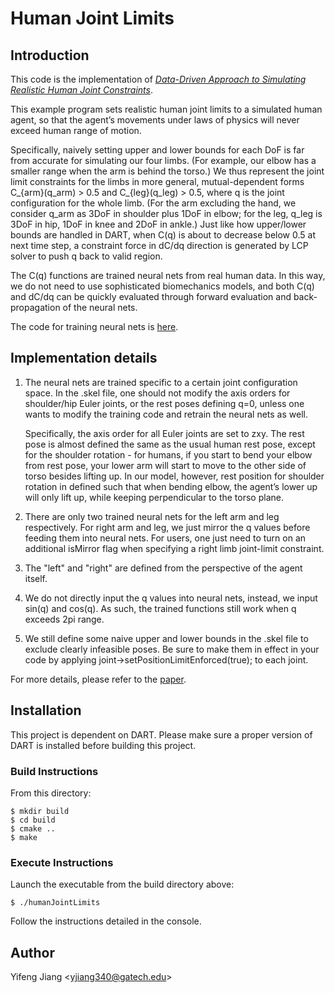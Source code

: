 # Human Joint Limits

## Introduction

This code is the implementation of [_Data-Driven Approach to Simulating Realistic Human Joint Constraints_][1].

This example program sets realistic human joint limits to a simulated human agent, so that the agent’s movements under laws of physics will never exceed human range of motion.

Specifically, naively setting upper and lower bounds for each DoF is far from accurate for simulating our four limbs. (For example, our elbow has a smaller range when the arm is behind the torso.) We thus represent the joint limit constraints for the limbs in more general, mutual-dependent forms C_{arm}(q_arm) > 0.5 and C_{leg}(q_leg) > 0.5, where q is the joint configuration for the whole limb. (For the arm excluding the hand, we consider q_arm as 3DoF in shoulder plus 1DoF in elbow; for the leg, q_leg is 3DoF in hip, 1DoF in knee and 2DoF in ankle.) Just like how upper/lower bounds are handled in DART, when C(q) is about to decrease below 0.5 at next time step, a constraint force in dC/dq direction is generated by LCP solver to push q back to valid region.

The C(q) functions are trained neural nets from real human data. In this way, we do not need to use sophisticated biomechanics models, and both C(q) and dC/dq can be quickly evaluated through forward evaluation and back-propagation of the neural nets.

The code for training neural nets is [here][2].

## Implementation details 

1. The neural nets are trained specific to a certain joint configuration space. In the .skel file, one should not modify the axis orders for shoulder/hip Euler joints, or the rest poses defining q=0, unless one wants to modify the training code and retrain the neural nets as well.

    Specifically, the axis order for all Euler joints are set to zxy. The rest pose is almost defined the same as the usual human rest pose, except for the shoulder rotation - for humans, if you start to bend your elbow from rest pose, your lower arm will start to move to the other side of torso besides lifting up. In our model, however, rest position for shoulder rotation in defined such that when bending elbow, the agent’s lower up will only lift up, while keeping perpendicular to the torso plane.

2. There are only two trained neural nets for the left arm and leg respectively. For right arm and leg, we just mirror the q values before feeding them into neural nets. For users, one just need to turn on an additional isMirror flag when specifying a right limb joint-limit constraint.

3. The "left" and "right" are defined from the perspective of the agent itself.

4. We do not directly input the q values into neural nets, instead, we input sin(q) and cos(q). As such, the trained functions still work when q exceeds 2pi range.

5. We still define some naive upper and lower bounds in the .skel file to exclude clearly infeasible poses. Be sure to make them in effect in your code by applying joint->setPositionLimitEnforced(true); to each joint.

For more details, please refer to the [paper][1].

## Installation

This project is dependent on DART. Please make sure a proper version of DART is installed before building this project.

### Build Instructions

From this directory:

    $ mkdir build
    $ cd build
    $ cmake ..
    $ make

### Execute Instructions

Launch the executable from the build directory above:

    $ ./humanJointLimits

Follow the instructions detailed in the console.

## Author

Yifeng Jiang \<yjiang340@gatech.edu\>

[1]:https://arxiv.org/abs/1709.08685
[2]:https://github.com/jyf588/Human-Joint-Constraints-Training
